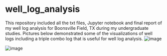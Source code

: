 # well_log_analysis

This repository included all the txt files, Jupyter notebook and final report of my well log analysis for Boonsville Field, TX during my undergraduate studies.
Pictures below demonstrated some of the visualizations of well logs including a triple combo log that is useful for well log analysis.
![image](https://user-images.githubusercontent.com/78679561/107847245-db2d7700-6e24-11eb-85f9-79f32f14f3b4.png)

![image](https://user-images.githubusercontent.com/78679561/107847314-71619d00-6e25-11eb-95b8-ccede9f6a25b.png)

